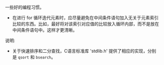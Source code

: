 
一些好的编程习惯。
- 在进行 for 循环迭代元素时，应尽量避免在中间条件语句加入无关于元素索引比较的东西。比如，最好将对该索引对应值的比较放入循环内部，而不是放在中间条件语句中。这样才更清晰。


说明:
- 关于快速排序和二分查找，C语言标准库 'stdlib.h' 提供了相应的实现，分别是 `qsort` 和 `bsearch`。
